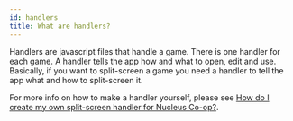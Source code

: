 ```yaml
---
id: handlers
title: What are handlers?
---
```


Handlers are javascript files that handle a game. There is one handler for each game. A handler tells the app how and what to open, edit and use. Basically, if you want to split-screen a game you need a handler to tell the app what and how to split-screen it. 

For more info on how to make a handler yourself, please see [How do I create my own split-screen handler for Nucleus Co-op?](https://www.splitscreen.me/docs/faq#15--how-do-i-create-my-own-split-screen-handler-for-nucleus-co-op).
